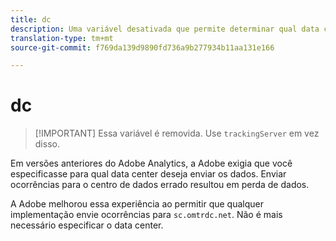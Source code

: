 ```yaml
---
title: dc
description: Uma variável desativada que permite determinar qual data center usar.
translation-type: tm+mt
source-git-commit: f769da139d9890fd736a9b277934b11aa131e166

---
```



# dc

> [!IMPORTANT] Essa variável é removida. Use `trackingServer` em vez disso.

Em versões anteriores do Adobe Analytics, a Adobe exigia que você especificasse para qual data center deseja enviar os dados. Enviar ocorrências para o centro de dados errado resultou em perda de dados.

A Adobe melhorou essa experiência ao permitir que qualquer implementação envie ocorrências para `sc.omtrdc.net`. Não é mais necessário especificar o data center.
